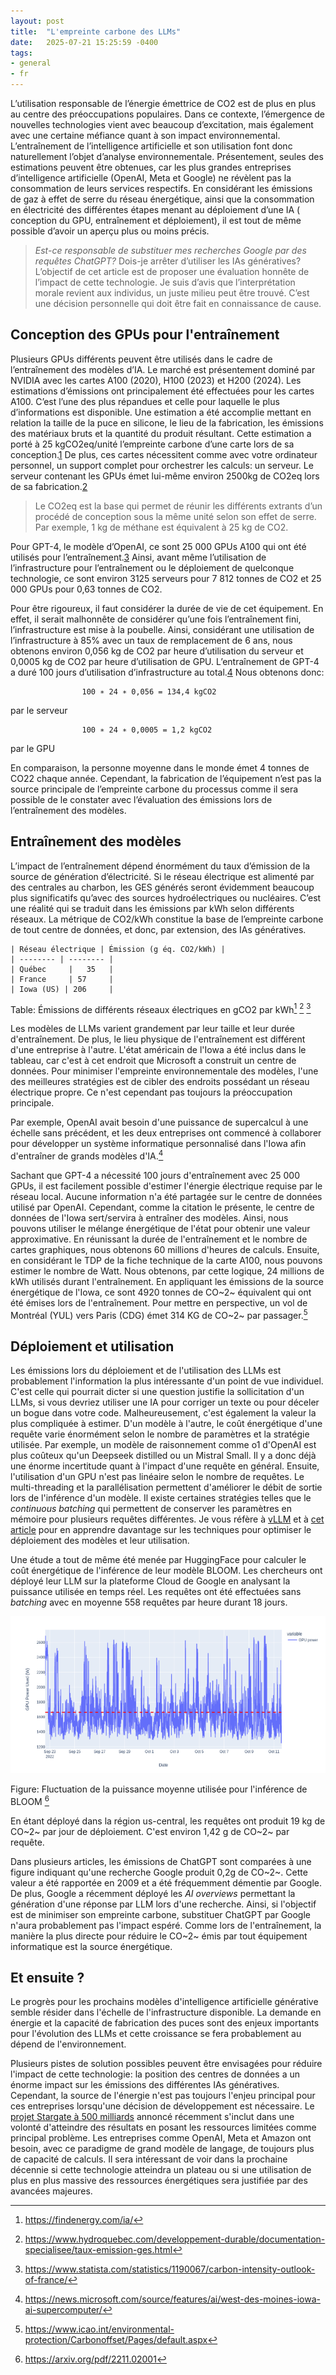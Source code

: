 ```yaml
---
layout: post
title:  "L'empreinte carbone des LLMs"
date:   2025-07-21 15:25:59 -0400
tags:
- general
- fr
---
```

L’utilisation responsable de l’énergie émettrice de CO2 est de plus en plus au centre des préoccupations populaires. Dans ce contexte, l’émergence de nouvelles technologies vient avec beaucoup d’excitation, mais également avec une certaine méfiance quant à son impact environnemental. L’entraînement de l’intelligence artificielle et son utilisation font donc naturellement l’objet d’analyse environnementale. Présentement, seules des estimations peuvent être obtenues, car les plus grandes entreprises d’intelligence artificielle (OpenAI, Meta et Google) ne révèlent pas la consommation de leurs services respectifs. En considérant les émissions de gaz à effet de serre du réseau énergétique, ainsi que la consommation en électricité des différentes étapes menant au déploiement d’une IA ( conception du GPU, entraînement et déploiement), il est tout de même possible d’avoir un aperçu plus ou moins précis.

> *Est-ce responsable de substituer mes recherches Google par des requêtes ChatGPT?* Dois-je arrêter d’utiliser les IAs génératives? L’objectif de cet article est de proposer une évaluation honnête de l’impact de cette technologie. Je suis d’avis que l’interprétation morale revient aux individus, un juste milieu peut être trouvé. C’est une décision personnelle qui doit être fait en connaissance de cause.

## Conception des GPUs pour l'entraînement
Plusieurs GPUs différents peuvent être utilisés dans le cadre de l’entraînement des modèles d’IA. Le marché est présentement dominé par NVIDIA avec les cartes A100 (2020), H100 (2023) et H200 (2024). Les estimations d’émissions ont principalement été effectuées pour les cartes A100. C’est l’une des plus répandues et celle pour laquelle le plus d’informations est disponible. Une estimation a été accomplie mettant en relation la taille de la puce en silicone, le lieu de la fabrication, les émissions des matériaux bruts et la quantité du produit résultant. Cette estimation a porté à 25 kgCO2eq/unité l’empreinte carbone d’une carte lors de sa conception.[1] De plus, ces cartes nécessitent comme avec votre ordinateur personnel, un support complet pour orchestrer les calculs: un serveur. Le serveur contenant les GPUs émet lui-même environ 2500kg de CO2eq lors de sa fabrication.[2]

> Le CO2eq est la base qui permet de réunir les différents extrants d’un procédé de conception sous la même unité selon son effet de serre. Par exemple, 1 kg de méthane est équivalent à 25 kg de CO2.

Pour GPT-4, le modèle d’OpenAI, ce sont 25 000 GPUs A100 qui ont été utilisés pour l’entraînement.[3] Ainsi, avant même l’utilisation de l’infrastructure pour l’entraînement ou le déploiement de quelconque technologie, ce sont environ 3125 serveurs pour 7 812 tonnes de CO2 et 25 000 GPUs pour 0,63 tonnes de CO2.

Pour être rigoureux, il faut considérer la durée de vie de cet équipement. En effet, il serait malhonnête de considérer qu’une fois l’entraînement fini, l’infrastructure est mise à la poubelle. Ainsi, considérant une utilisation de l’infrastructure à 85% avec un taux de remplacement de 6 ans, nous obtenons environ 0,056 kg de CO2 par heure d’utilisation du serveur et 0,0005 kg de CO2 par heure d’utilisation de GPU. L’entraînement de GPT-4 a duré 100 jours d’utilisation d’infrastructure au total.[4] Nous obtenons donc:

                    100 ∗ 24 ∗ 0,056 = 134,4 kgCO2  
par le serveur

                    100 ∗ 24 ∗ 0,0005 = 1,2 kgCO2
par le GPU

En comparaison, la personne moyenne dans le monde émet 4 tonnes de CO22 chaque année. Cependant, la fabrication de l’équipement n’est pas la source principale de l’empreinte carbone du processus comme il sera possible de le constater avec l’évaluation des émissions lors de l’entraînement des modèles.


[1]: https://dl.acm.org/doi/10.1145/3581784.3607035
[2]: https://www.hpe.com/psnow/doc/a50005151enw
[3]: https://www.ri.se/en/news/blog/generative-ai-does-not-run-on-thin-air
[4]: https://arxiv.org/pdf/2211.02001

## Entraînement des modèles
L’impact de l’entraînement dépend énormément du taux d’émission de la source de génération d’électricité. Si le réseau électrique est alimenté par des centrales au charbon, les GES générés seront évidemment beaucoup plus significatifs qu’avec des sources hydroélectriques ou nucléaires. C’est une réalité qui se traduit dans les émissions par kWh selon différents réseaux. La métrique de CO2/kWh constitue la base de l’empreinte carbone de tout centre de données, et donc, par extension, des IAs génératives.

```
| Réseau électrique | Émission (g éq. CO2/kWh) |
| -------- | -------- |
| Québec     |   35   |
| France     | 57     |
| Iowa (US) | 206     |
```
Table: Émissions de différents réseaux électriques en gCO2 par kWh[^iowa] [^qc] [^fr]

Les modèles de LLMs varient grandement par leur taille et leur durée d'entraînement. De plus, le lieu physique de l'entraînement est différent d'une entreprise à l'autre. L'état américain de l'Iowa a été inclus dans le tableau, car c'est à cet endroit que Microsoft a construit un centre de données. Pour minimiser l'empreinte environnementale des modèles, l'une des meilleures stratégies est de cibler des endroits possédant un réseau électrique propre. Ce n'est cependant pas toujours la préoccupation principale.

Par exemple, OpenAI avait besoin d'une puissance de supercalcul à une échelle sans précédent, et les deux entreprises ont commencé à collaborer pour développer un système informatique personnalisé dans l'Iowa afin d'entraîner de grands modèles d'IA.[^iaiowa]

Sachant que GPT-4 a nécessité 100 jours d'entraînement avec 25 000 GPUs, il est facilement possible d'estimer l'énergie électrique requise par le réseau local. Aucune information n'a été partagée sur le centre de données utilisé par OpenAI. Cependant, comme la citation le présente, le centre de données de l'Iowa sert/servira à entraîner des modèles. Ainsi, nous pouvons utiliser le mélange énergétique de l'état pour obtenir une valeur approximative. En réunissant la durée de l'entraînement et le nombre de cartes graphiques, nous obtenons 60 millions d'heures de calculs. Ensuite, en considérant le TDP de la fiche technique de la carte A100, nous pouvons estimer le nombre de Watt. Nous obtenons, par cette logique, 24 millions de kWh utilisés durant l'entraînement. En appliquant les émissions de la source énergétique de l'Iowa, ce sont 4920 tonnes de CO~2~ équivalent qui ont été émises lors de l'entraînement. Pour mettre en perspective, un vol de Montréal (YUL) vers Paris (CDG) émet 314 KG de CO~2~ par passager.[^avion]


[^iowa]: https://findenergy.com/ia/
[^qc]: https://www.hydroquebec.com/developpement-durable/documentation-specialisee/taux-emission-ges.html
[^fr]: https://www.statista.com/statistics/1190067/carbon-intensity-outlook-of-france/
[^iaiowa]: https://news.microsoft.com/source/features/ai/west-des-moines-iowa-ai-supercomputer/
[^avion]: https://www.icao.int/environmental-protection/Carbonoffset/Pages/default.aspx

## Déploiement et utilisation

Les émissions lors du déploiement et de l'utilisation des LLMs est probablement l'information la plus intéressante d'un point de vue individuel. C'est celle qui pourrait dicter si une question justifie la sollicitation d'un LLMs, si vous devriez utiliser une IA pour corriger un texte ou pour déceler un bogue dans votre code. Malheureusement, c'est également la valeur la plus compliquée à estimer. D'un modèle à l'autre, le coût énergétique d'une requête varie énormément selon le nombre de paramètres et la stratégie utilisée. Par exemple, un modèle de raisonnement comme o1 d'OpenAI est plus coûteux qu'un Deepseek distilled ou un Mistral Small. Il y a donc déjà une énorme incertitude quant à l'impact d'une requête en général. Ensuite, l'utilisation d'un GPU n'est pas linéaire selon le nombre de requêtes. Le multi-threading et la parallélisation permettent d'améliorer le débit de sortie lors de l'inférence d'un modèle. Il existe certaines stratégies telles que le *continuous batching* qui permettent de conserver les paramètres en mémoire pour plusieurs requêtes différentes. Je vous réfère à [vLLM](https://github.com/vllm-project/vllm) et à [cet article](https://www.anyscale.com/blog/continuous-batching-llm-inference) pour en apprendre davantage sur les techniques pour optimiser le déploiement des modèles et leur utilisation.

Une étude a tout de même été menée par HuggingFace pour calculer le coût énergétique de l'inférence de leur modèle BLOOM. Les chercheurs ont déployé leur LLM sur la plateforme Cloud de Google en analysant la puissance utilisée en temps réel. Les requêtes ont été effectuées sans *batching* avec en moyenne 558 requêtes par heure durant 18 jours.

![Puissance moyenne utilisée pour l'inférence](..\assets\images\0a1d52f3-1b3c-42d8-adaf-146c959e4497.png)

Figure: Fluctuation de la puissance moyenne utilisée pour l'inférence de BLOOM [^arxiv]

En étant déployé dans la région us-central, les requêtes ont produit 19 kg de CO~2~ par jour de déploiement. C'est environ 1,42 g de CO~2~ par requête. 

Dans plusieurs articles, les émissions de ChatGPT sont comparées à une figure indiquant qu'une recherche Google produit 0,2g de CO~2~. Cette valeur a été rapportée en 2009 et a été fréquemment démentie par Google. De plus, Google a récemment déployé les *AI overviews* permettant la génération d'une réponse par LLM lors d'une recherche. Ainsi, si l'objectif est de minimiser son empreinte carbone, substituer ChatGPT par Google n'aura probablement pas l'impact espéré. Comme lors de l'entraînement, la manière la plus directe pour réduire le CO~2~ émis par tout équipement informatique est la source énergétique.

[^arxiv]: https://arxiv.org/pdf/2211.02001

## Et ensuite ?

Le progrès pour les prochains modèles d'intelligence artificielle générative semble résider dans l'échelle de l'infrastructure disponible. La demande en énergie et la capacité de fabrication des puces sont des enjeux importants pour l'évolution des LLMs et cette croissance se fera probablement au dépend de l'environnement.

Plusieurs pistes de solution possibles peuvent être envisagées pour réduire l'impact de cette technologie: la position des centres de données a un énorme impact sur les émissions des différentes IAs génératives. Cependant, la source de l'énergie n'est pas toujours l'enjeu principal pour ces entreprises lorsqu'une décision de développement est nécessaire. Le [projet Stargate à 500 milliards](https://openai.com/index/announcing-the-stargate-project/) annoncé récemment s'inclut dans une volonté d'atteindre des résultats en posant les ressources limitées comme principal problème. Les entreprises comme OpenAI, Meta et Amazon ont besoin, avec ce paradigme de grand modèle de langage, de toujours plus de capacité de calculs. Il sera intéressant de voir dans la prochaine décennie si cette technologie atteindra un plateau ou si une utilisation de plus en plus massive des ressources énergétiques sera justifiée par des avancées majeures.